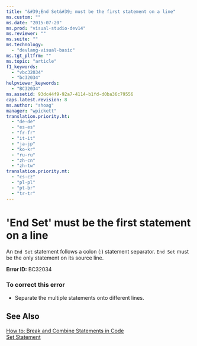 ```yaml
---
title: "&#39;End Set&#39; must be the first statement on a line"
ms.custom: ""
ms.date: "2015-07-20"
ms.prod: "visual-studio-dev14"
ms.reviewer: ""
ms.suite: ""
ms.technology: 
  - "devlang-visual-basic"
ms.tgt_pltfrm: ""
ms.topic: "article"
f1_keywords: 
  - "vbc32034"
  - "bc32034"
helpviewer_keywords: 
  - "BC32034"
ms.assetid: 93dc44f9-92a7-4114-b1fd-d0ba36c79556
caps.latest.revision: 8
ms.author: "shoag"
manager: "wpickett"
translation.priority.ht: 
  - "de-de"
  - "es-es"
  - "fr-fr"
  - "it-it"
  - "ja-jp"
  - "ko-kr"
  - "ru-ru"
  - "zh-cn"
  - "zh-tw"
translation.priority.mt: 
  - "cs-cz"
  - "pl-pl"
  - "pt-br"
  - "tr-tr"
---
```

# &#39;End Set&#39; must be the first statement on a line
An `End Set` statement follows a colon (:) statement separator. `End Set` must be the only statement on its source line.  
  
 **Error ID:** BC32034  
  
### To correct this error  
  
-   Separate the multiple statements onto different lines.  
  
## See Also  
 [How to: Break and Combine Statements in Code](../Topic/How%20to:%20Break%20and%20Combine%20Statements%20in%20Code%20\(Visual%20Basic\).md)   
 [Set Statement](../Topic/Set%20Statement%20\(Visual%20Basic\).md)